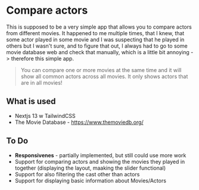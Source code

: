 # Compare actors

This is supposed to be a very simple app that allows you to compare actors from different movies. It happened to me
multiple times, that I knew, that some actor played in some movie and I was suspecting that he played in others but
I wasn't sure, and to figure that out, I always had to go to some movie database web and check that manually, which
is a little bit annoying -> therefore this simple app.

> You can compare one or more movies at the same time and it will show all common actors across all movies. It only shows actors that are in all movies!

## What is used

- Nextjs 13 w TailwindCSS
- The Movie Database - https://www.themoviedb.org/

## To Do

- **Responsivenes** - partially implemented, but still could use more work
- Support for comparing actors and showing the movies they played in together (displaying the layout, maaking the slider functional)
- Support for also filtering the cast other than actors
- Support for displaying basic information about Movies/Actors
